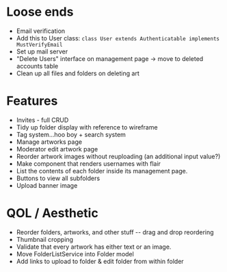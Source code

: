 # Loose ends
- Email verification
 - Add this to User class: `class User extends Authenticatable implements MustVerifyEmail`
 - Set up mail server
- "Delete Users" interface on management page -> move to deleted accounts table
- Clean up all files and folders on deleting art

# Features
- Invites - full CRUD
- Tidy up folder display with reference to wireframe
- Tag system...hoo boy + search system
- Manage artworks page
- Moderator edit artwork page
- Reorder artwork images without reuploading (an additional input value?)
- Make component that renders usernames with flair
- List the contents of each folder inside its management page.
- Buttons to view all subfolders
- Upload banner image

# QOL / Aesthetic
- Reorder folders, artworks, and other stuff -- drag and drop reordering
- Thumbnail cropping
- Validate that every artwork has either text or an image.
- Move FolderListService into Folder model
- Add links to upload to folder & edit folder from within folder

